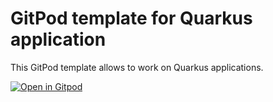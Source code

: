 # GitPod template for Quarkus application  

This GitPod template allows to work on Quarkus applications.

[![Open in Gitpod](https://gitpod.io/button/open-in-gitpod.svg)](https://gitpod.io/#https://github.com/Gitpod-Samples/template-quarkus/-/tree/main/)
